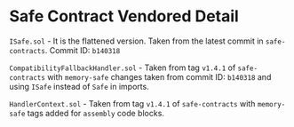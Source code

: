 # Safe Contract Vendored Detail

`ISafe.sol` - It is the flattened version. Taken from the latest commit in `safe-contracts`. Commit ID: `b140318`

`CompatibilityFallbackHandler.sol` - Taken from tag `v1.4.1` of `safe-contracts` with `memory-safe` changes taken from commit ID: `b140318` and using `ISafe` instead of `Safe` in imports.

`HandlerContext.sol` - Taken from tag `v1.4.1` of `safe-contracts` with `memory-safe` tags added for `assembly` code blocks.
